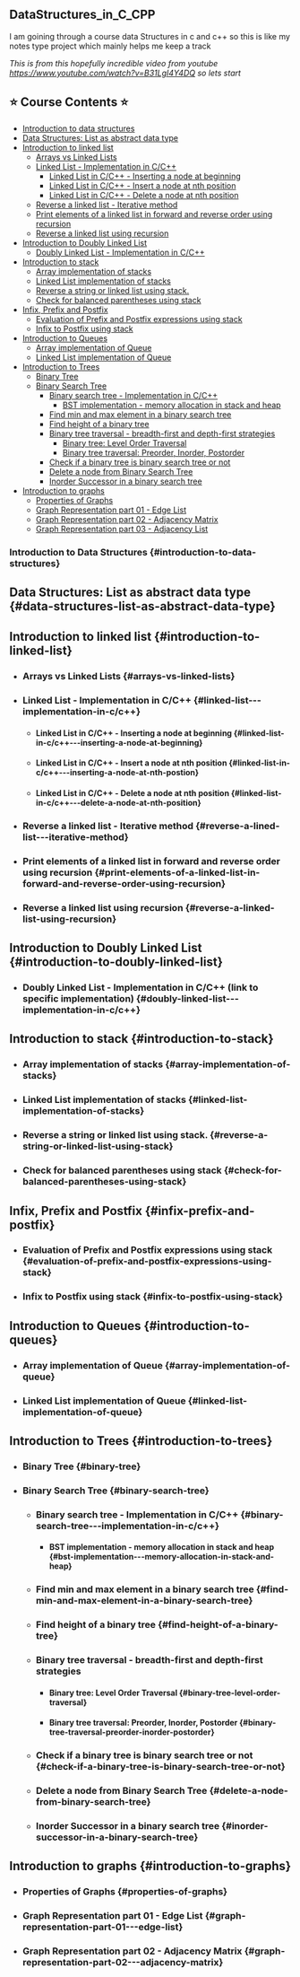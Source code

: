 ## DataStructures_in_C_CPP

I am goining through a course data Structures in c and c++ so this is like my notes type project which mainly helps me keep a track 

_This is from this hopefully incredible video from youtube https://www.youtube.com/watch?v=B31LgI4Y4DQ_
_so lets start_

## ⭐️ Course Contents ⭐️

- [Introduction to data structures](#introduction-to-data-structures)
- [Data Structures: List as abstract data type](#data-structures-list-as-abstract-data-type)
- [Introduction to linked list](#introduction-to-linked-list)
  - [Arrays vs Linked Lists](#arrays-vs-linked-lists)
  - [Linked List - Implementation in C/C++](#linked-list---implementation-in-c/c++)
    - [Linked List in C/C++ - Inserting a node at beginning](#linked-list-in-c/c++---inserting-a-node-at-beginning)
    - [Linked List in C/C++ - Insert a node at nth position](#linked-list-in-c/c++---inserting-a-node-at-nth-postion)
    - [Linked List in C/C++ - Delete a node at nth position](#linked-list-in-c/c++---delete-a-node-at-nth-position)
  - [Reverse a linked list - Iterative method](#reverse-a-lined-list---iterative-method)
  - [Print elements of a linked list in forward and reverse order using recursion](#print-elements-of-a-linked-list-in-forward-and-reverse-order-using-recursion)
  - [Reverse a linked list using recursion](#reverse-a-linked-list-using-recursion)
- [Introduction to Doubly Linked List](#introduction-to-doubly-linked-list)
  - [Doubly Linked List - Implementation in C/C++](#doubly-linked-list---implementation-in-c/c++)
- [Introduction to stack](#introduction-to-stack)
  - [Array implementation of stacks](#array-implementation-of-stacks)
  - [Linked List implementation of stacks](#linked-list-implementation-of-stacks)
  - [Reverse a string or linked list using stack.](#reverse-a-string-or-linked-list-using-stack)
  - [Check for balanced parentheses using stack](#check-for-balanced-parentheses-using-stack)
- [Infix, Prefix and Postfix](#infix-prefix-and-postfix)
  - [Evaluation of Prefix and Postfix expressions using stack](#evaluation-of-prefix-and-postfix-expressions-using-stack)
  - [Infix to Postfix using stack](#infix-to-postfix-using-stack)
- [Introduction to Queues](#introduction-to-queues)
  - [Array implementation of Queue](#array-implementation-of-queue)
  - [Linked List implementation of Queue](#linked-list-implementation-of-queue)
- [Introduction to Trees](#introduction-to-trees)
  - [Binary Tree](#binary-tree)
  - [Binary Search Tree](#binary-search-tree)
    - [Binary search tree - Implementation in C/C++](#binary-search-tree---implementation-in-c/c++)
      - [BST implementation - memory allocation in stack and heap](#bst-implementation---memory-allocation-in-stack-and-heap)
    - [Find min and max element in a binary search tree](#find-min-and-max-element-in-a-binary-search-tree)
    - [Find height of a binary tree](#find-height-of-a-binary-tree)
    - [Binary tree traversal - breadth-first and depth-first strategies](#binary-tree-traversal---breadth-first-and-depth-first-strategies)
      - [Binary tree: Level Order Traversal](#binary-tree-level-order-traversal)
      - [Binary tree traversal: Preorder, Inorder, Postorder](#binary-tree-traversal-preorder-inorder-postorder)
    - [Check if a binary tree is binary search tree or not](#check-if-a-binary-tree-is-binary-search-tree-or-not)
    - [Delete a node from Binary Search Tree](#delete-a-node-from-binary-search-tree)
    - [Inorder Successor in a binary search tree](#inorder-successor-in-a-binary-search-tree)
- [Introduction to graphs](#introduction-to-graphs)
   - [Properties of Graphs](#properties-of-graphs)
   - [Graph Representation part 01 - Edge List](#graph-representation-part-01---edge-list)
   - [Graph Representation part 02 - Adjacency Matrix](#graph-representation-part-02-adjacency-matrix)
   - [Graph Representation part 03 - Adjacency List](#graph-representation-part-03---adjacency-list)


### Introduction to Data Structures {#introduction-to-data-structures}

## Data Structures: List as abstract data type {#data-structures-list-as-abstract-data-type}

## Introduction to linked list {#introduction-to-linked-list}

  * ### Arrays vs Linked Lists {#arrays-vs-linked-lists}
  * ### Linked List - Implementation in C/C++ {#linked-list---implementation-in-c/c++}
    * #### Linked List in C/C++ - Inserting a node at beginning {#linked-list-in-c/c++---inserting-a-node-at-beginning}
    * #### Linked List in C/C++ - Insert a node at nth position {#linked-list-in-c/c++---inserting-a-node-at-nth-postion}
    * #### Linked List in C/C++ - Delete a node at nth position {#linked-list-in-c/c++---delete-a-node-at-nth-position}
  * ### Reverse a linked list - Iterative method {#reverse-a-lined-list---iterative-method}
  * ### Print elements of a linked list in forward and reverse order using recursion {#print-elements-of-a-linked-list-in-forward-and-reverse-order-using-recursion}
  * ### Reverse a linked list using recursion {#reverse-a-linked-list-using-recursion}

## Introduction to Doubly Linked List {#introduction-to-doubly-linked-list}

  * ### Doubly Linked List - Implementation in C/C++ (link to specific implementation) {#doubly-linked-list---implementation-in-c/c++}

## Introduction to stack {#introduction-to-stack}

  * ### Array implementation of stacks {#array-implementation-of-stacks}
  * ### Linked List implementation of stacks {#linked-list-implementation-of-stacks}
  * ### Reverse a string or linked list using stack. {#reverse-a-string-or-linked-list-using-stack}
  * ### Check for balanced parentheses using stack {#check-for-balanced-parentheses-using-stack}

## Infix, Prefix and Postfix {#infix-prefix-and-postfix}

  * ### Evaluation of Prefix and Postfix expressions using stack {#evaluation-of-prefix-and-postfix-expressions-using-stack}
  * ### Infix to Postfix using stack {#infix-to-postfix-using-stack}

## Introduction to Queues {#introduction-to-queues}

  * ### Array implementation of Queue {#array-implementation-of-queue}
  * ### Linked List implementation of Queue {#linked-list-implementation-of-queue}

## Introduction to Trees {#introduction-to-trees}

  * ### Binary Tree {#binary-tree}
  * ### Binary Search Tree {#binary-search-tree}
    * ### Binary search tree - Implementation in C/C++ {#binary-search-tree---implementation-in-c/c++}
      * #### BST implementation - memory allocation in stack and heap {#bst-implementation---memory-allocation-in-stack-and-heap}
    * ### Find min and max element in a binary search tree {#find-min-and-max-element-in-a-binary-search-tree}
    * ### Find height of a binary tree {#find-height-of-a-binary-tree}
    * ### Binary tree traversal - breadth-first and depth-first strategies
      * #### Binary tree: Level Order Traversal {#binary-tree-level-order-traversal}
      * #### Binary tree traversal: Preorder, Inorder, Postorder {#binary-tree-traversal-preorder-inorder-postorder}
    * ### Check if a binary tree is binary search tree or not {#check-if-a-binary-tree-is-binary-search-tree-or-not}
    * ### Delete a node from Binary Search Tree {#delete-a-node-from-binary-search-tree}
    * ### Inorder Successor in a binary search tree {#inorder-successor-in-a-binary-search-tree}

## Introduction to graphs {#introduction-to-graphs}

  * ### Properties of Graphs {#properties-of-graphs}
  * ### Graph Representation part 01 - Edge List {#graph-representation-part-01---edge-list}
  * ### Graph Representation part 02 - Adjacency Matrix {#graph-representation-part-02---adjacency-matrix}
  
